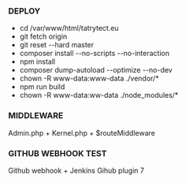 ### DEPLOY ###
* cd /var/www/html/tatrytect.eu
* git fetch origin
* git reset --hard master
* composer install --no-scripts --no-interaction
* npm install
* composer dump-autoload --optimize --no-dev
* chown -R www-data:www-data ./vendor/*
* npm run build
* chown -R www-data:ww-data ./node_modules/*


### MIDDLEWARE ###
Admin.php + Kernel.php + $routeMiddleware

### GITHUB WEBHOOK TEST ###
Github webhook + Jenkins Gihub plugin 7